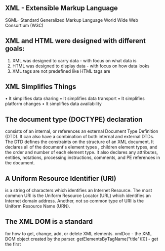 ## XML - Extensible Markup Language
SGML- Standard Generalized Markup Language
World Wide Web Consortium (W3C)

## XML and HTML were designed with different goals:
1)	XML was designed to carry data - with focus on what data is
2)	HTML was designed to display data - with focus on how data looks
3)  XML tags are not predefined like HTML tags are

## XML Simplifies Things
•	It simplifies data sharing
•	It simplifies data transport
•	It simplifies platform changes
•	It simplifies data availability

## The document type (DOCTYPE) declaration
consists of an internal, or references an external Document Type Definition (DTD). It can also have a combination of both internal and external DTDs. The DTD defines the constraints on the structure of an XML document. It declares all of the document's element types , children element types, and the order and number of each element type. It also declares any attributes, entities, notations, processing instructions, comments, and PE references in the document.

## A Uniform Resource Identifier (URI) 
is a string of characters which identifies an Internet Resource.
The most common URI is the Uniform Resource Locator (URL) which identifies an Internet domain address. Another, not so common type of URI is the Uniform Resource Name (URN).

## The XML DOM is a standard 
for how to get, change, add, or delete XML elements.
xmlDoc - the XML DOM object created by the parser.
getElementsByTagName("title")[0] - get the first <title> element
childNodes[0] - the first child of the <title> element (the text node)
nodeValue - the value of the node (the text itself)

## UTF-8 is the default character encoding for XML documents. 
A character in UTF8 can be from 1 to 4 bytes long. UTF-8 can represent any character in the Unicode standard. UTF-8 is backwards compatible with ASCII. UTF-8 is the preferred encoding for e-mail and web pages

## Shift JIS (Shift Japanese Industrial Standards, also SJIS, MIME name Shift_JIS) 
is a character encoding for the Japanese language,
